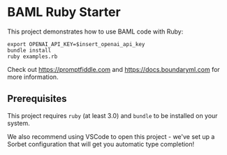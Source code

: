 # BAML Ruby Starter

This project demonstrates how to use BAML code with Ruby:

```
export OPENAI_API_KEY=$insert_openai_api_key
bundle install
ruby examples.rb
```

Check out https://promptfiddle.com and https://docs.boundaryml.com for more information.

## Prerequisites

This project requires `ruby` (at least 3.0) and `bundle` to be installed on your system.

We also recommend using VSCode to open this project - we've set up a Sorbet configuration
that will get you automatic type completion!